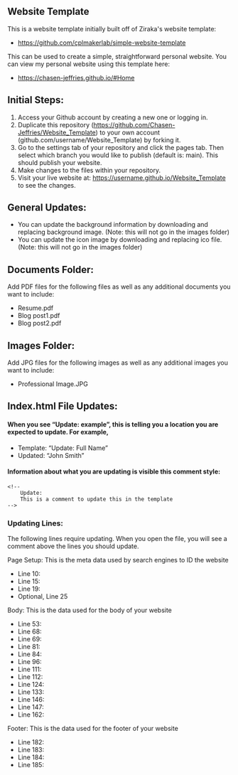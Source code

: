 

## Website Template
This is a website template initially built off of Ziraka's website template:
- https://github.com/cplmakerlab/simple-website-template

This can be used to create a simple, straightforward personal website.
You can view my personal website using this template here:
- https://chasen-jeffries.github.io/#Home


## Initial Steps:
1.	Access your Github account by creating a new one or logging in.
2.	Duplicate this repository (https://github.com/Chasen-Jeffries/Website_Template) to your own account (github.com/username/Website_Template) by forking it.
3.	Go to the settings tab of your repository and click the pages tab. Then select which branch you would like to publish (default is: main). This should publish your website. 
4.	Make changes to the files within your repository.
5.	Visit your live website at: https://username.github.io/Website_Template to see the changes.

## General Updates:
- You can update the background information by downloading and replacing background image. (Note: this will not go in the images folder)
- You can update the icon image by downloading and replacing ico file. (Note: this will not go in the images folder)

## Documents Folder:
Add PDF files for the following files as well as any additional documents you want to include:
- Resume.pdf
- Blog post1.pdf
- Blog post2.pdf


## Images Folder:
Add JPG files for the following images as well as any additional images you want to include:
- Professional Image.JPG


## Index.html File Updates:

#### When you see “Update: example”, this is telling you a location you are expected to update. For example,
- Template: “Update: Full Name”
- Updated: “John Smith”

#### Information about what you are updating is visible this comment style:
	<!--
		Update:
		This is a comment to update this in the template
	-->

### Updating Lines:
The following lines require updating. When you open the file, you will see a comment above the lines you should update.

Page Setup: This is the meta data used by search engines to ID the website
- Line 10: 
- Line 15: 
- Line 19: 
- Optional, Line 25

Body: This is the data used for the body of your website
- Line 53:
- Line 68: 
- Line 69:
- Line 81:
- Line 84:
- Line 96:
- Line 111:
- Line 112:
- Line 124:
- Line 133:
- Line 146:
- Line 147:
- Line 162:

Footer: This is the data used for the footer of your website
- Line 182:
- Line 183:
- Line 184:
- Line 185:

